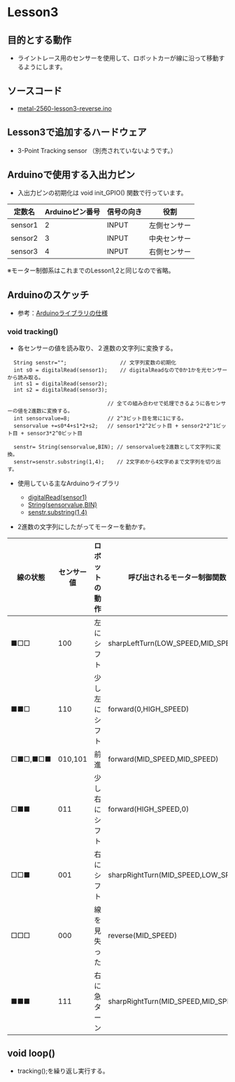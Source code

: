 # Lesson3

## 目的とする動作

* ライントレース用のセンサーを使用して、ロボットカーが線に沿って移動するようにします。

## ソースコード

* [metal-2560-lesson3-reverse.ino](/Arduino/osoyoo/metal-2560-lesson3-reverse/metal-2560-lesson3-reverse.ino)

## Lesson3で追加するハードウェア

* 3-Point Tracking sensor （別売されていないようです。）

## Arduinoで使用する入出力ピン

* 入出力ピンの初期化は void init_GPIO() 関数で行っています。

|定数名|Arduinoピン番号|信号の向き|役割|
|--------|--------------|--------|---|
|sensor1|2|INPUT|左側センサー|
|sensor2|3|INPUT|中央センサー|
|sensor3|4|INPUT|右側センサー|

※モーター制御系はこれまでのLesson1,2と同じなので省略。

## Arduinoのスケッチ

* 参考：[Arduinoライブラリの仕様](http://www.musashinodenpa.com/arduino/ref/index.php)

### void tracking()

* 各センサーの値を読み取り、２進数の文字列に変換する。

```
  String senstr="";                 // 文字列変数の初期化
  int s0 = digitalRead(sensor1);    // digitalReadなので0か1かを光センサーから読み取る。
  int s1 = digitalRead(sensor2);
  int s2 = digitalRead(sensor3);
 
                                // 全ての組み合わせで処理できるように各センサーの値を2進数に変換する。
  int sensorvalue=8;            // 2^3ビット目を常に1にする。 
  sensorvalue +=s0*4+s1*2+s2;   // sensor1*2^2ビット目 + sensor2*2^1ビット目 + sensor3*2^0ビット目 

  senstr= String(sensorvalue,BIN); // sensorvalueを2進数として文字列に変換。
  senstr=senstr.substring(1,4);    // 2文字めから4文字めまで文字列を切り出す。
```

* 使用している主なArduinoライブラリ
    * [digitalRead(sensor1)](http://www.musashinodenpa.com/arduino/ref/index.php?f=0&pos=2075)
    * [String(sensorvalue,BIN)](http://www.musashinodenpa.com/arduino/ref/index.php?f=0&pos=1418)
    * [senstr.substring(1,4)](http://www.musashinodenpa.com/arduino/ref/index.php?f=0&pos=1462)


* 2進数の文字列にしたがってモーターを動かす。

|線の状態|センサー値|ロボットの動作|呼び出されるモーター制御関数|
|---|---|---|---|
|■□□|100|左にシフト|sharpLeftTurn(LOW_SPEED,MID_SPEED)|
|■■□|110|少し左にシフト|forward(0,HIGH_SPEED)|
|□■□,■□■|010,101|前進|forward(MID_SPEED,MID_SPEED)|
|□■■|011|少し右にシフト|forward(HIGH_SPEED,0)|
|□□■|001|右にシフト|sharpRightTurn(MID_SPEED,LOW_SPEED)|
|□□□|000|線を見失った|reverse(MID_SPEED)|
|■■■|111|右に急ターン|sharpRightTurn(MID_SPEED,MID_SPEED)|

## void loop()

* tracking();を繰り返し実行する。

